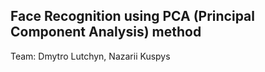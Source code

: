 ## Face Recognition using PCA (Principal Component Analysis) method ##

Team: Dmytro Lutchyn, Nazarii Kuspys
